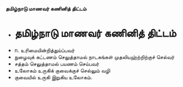 **தமிழ்நாடு மாணவர் கணினித் திட்டம்**
- # தமிழ்நாடு மாணவர் கணினித் திட்டம்
- n. உரிமையின்றித்துய்ப்பவர்
- நுழைவுக் கட்டணம் செலுத்தாமல் நாடகங்கள் முதலியஹ்ற்றிற்குச் செல்வர்
- சத்தம் செலுத்தாமல் பயணம் செய்பவர்
- உலோகம் உருகிக் குவைக்குச் செல்லும் வழி
- குவையில் உருகி இறுகிய உலோகம்.

